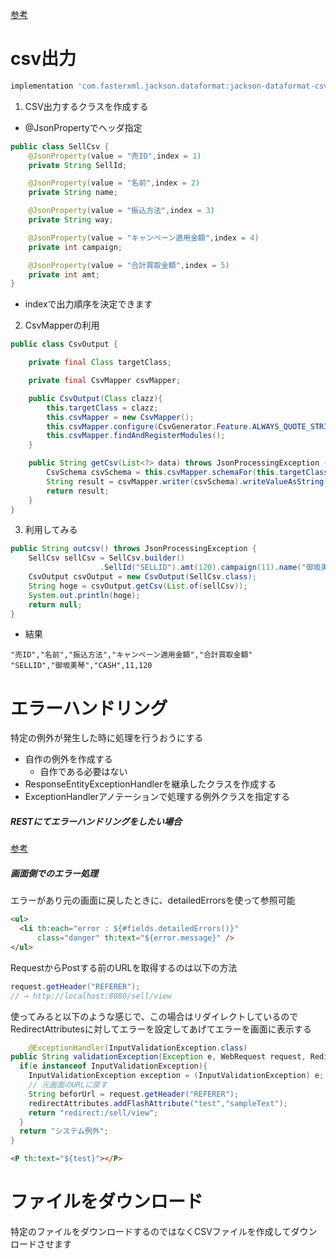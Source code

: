 [参考](https://volkruss.com/?p=492)

# csv出力

```gradle
implementation 'com.fasterxml.jackson.dataformat:jackson-dataformat-csv'
```

1. CSV出力するクラスを作成する

* @JsonPropertyでヘッダ指定

```java
public class SellCsv {
    @JsonProperty(value = "売ID",index = 1)
    private String SellId;

    @JsonProperty(value = "名前",index = 2)
    private String name;

    @JsonProperty(value = "振込方法",index = 3)
    private String way;

    @JsonProperty(value = "キャンペーン適用金額",index = 4)
    private int campaign;

    @JsonProperty(value = "合計買取金額",index = 5)
    private int amt;
}
```

* indexで出力順序を決定できます

2. CsvMapperの利用

```java
public class CsvOutput {

    private final Class targetClass;

    private final CsvMapper csvMapper;

    public CsvOutput(Class clazz){
        this.targetClass = clazz;
        this.csvMapper = new CsvMapper();
        this.csvMapper.configure(CsvGenerator.Feature.ALWAYS_QUOTE_STRINGS,true);
        this.csvMapper.findAndRegisterModules();
    }

    public String getCsv(List<?> data) throws JsonProcessingException {
        CsvSchema csvSchema = this.csvMapper.schemaFor(this.targetClass).withHeader();
        String result = csvMapper.writer(csvSchema).writeValueAsString(data);
        return result;
    }
}
```

3. 利用してみる

```java
public String outcsv() throws JsonProcessingException {
    SellCsv sellCsv = SellCsv.builder()
                    .SellId("SELLID").amt(120).campaign(11).name("御坂美琴").way("CASH").build();
    CsvOutput csvOutput = new CsvOutput(SellCsv.class);
    String hoge = csvOutput.getCsv(List.of(sellCsv));
    System.out.println(hoge);
    return null;
}
```

* 結果

```
"売ID","名前","振込方法","キャンペーン適用金額","合計買取金額"
"SELLID","御坂美琴","CASH",11,120
```

# エラーハンドリング

特定の例外が発生した時に処理を行うおうにする

* 自作の例外を作成する
  * 自作である必要はない
* ResponseEntityExceptionHandlerを継承したクラスを作成する
* ExceptionHandlerアノテーションで処理する例外クラスを指定する


##### RESTにてエラーハンドリングをしたい場合  
[参考](https://github.com/jirentaicho/springboot-transaction-sample/blob/main/src/main/java/com/volkruss/transactiontest/controller/ApiExceptionHandler.java)

##### 画面側でのエラー処理

エラーがあり元の画面に戻したときに、detailedErrorsを使って参照可能
```html
<ul>
  <li th:each="error : ${#fields.detailedErrors()}"
      class="danger" th:text="${error.message}" />
</ul>
```

RequestからPostする前のURLを取得するのは以下の方法
```java
request.getHeader("REFERER");
// → http://localhost:8080/sell/view
```

使ってみると以下のような感じで、この場合はリダイレクトしているので
RedirectAttributesに対してエラーを設定してあげてエラーを画面に表示する

```java
    @ExceptionHandler(InputValidationException.class)
public String validationException(Exception e, WebRequest request, RedirectAttributes redirectAttributes){
  if(e instanceof InputValidationException){
    InputValidationException exception = (InputValidationException) e;
    // 元画面のURLに戻す
    String beforUrl = request.getHeader("REFERER");
    redirectAttributes.addFlashAttribute("test","sampleText");
    return "redirect:/sell/view";
  }
  return "システム例外";
}
```

```html
<P th:text="${test}"></P>
```






# ファイルをダウンロード

特定のファイルをダウンロードするのではなくCSVファイルを作成してダウンロードさせます


